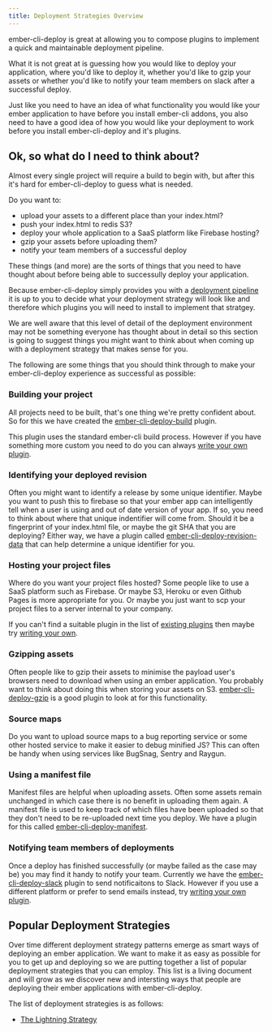 ```yaml
---
title: Deployment Strategies Overview
---
```


ember-cli-deploy is great at allowing you to compose plugins to implement a quick and maintainable deployment pipeline.

What it is not great at is guessing how you would like to deploy your application, where you'd like to deploy it, whether
you'd like to gzip your assets or whether you'd like to notify your team members on slack after a successful deploy.

Just like you need to have an idea of what functionality you would like your ember application to have before you install ember-cli addons, you also
need to have a good idea of how you would like your deployment to work before you install ember-cli-deploy and it's plugins.

## Ok, so what do I need to think about?

Almost every single project will require a build to begin with, but after this it's hard for ember-cli-deploy to guess what is needed.

Do you want to:

* upload your assets to a different place than your index.html?
* push your index.html to redis S3?
* deploy your whole application to a SaaS platform like Firebase hosting?
* gzip your assets before uploading them?
* notify your team members of a successful deploy

These things (and more) are the sorts of things that you need to have thought about before being able to successully deploy your application.

Because ember-cli-deploy simply provides you with a [deployment pipeline](../pipeline-overview) it is up to you to decide what your deployment strategy will look like
and therefore which plugins you will need to install to implement that stratgey.

We are well aware that this level of detail of the deployment environment may not be something everyone has thought about in detail so this section is
going to suggest things you might want to think about when coming up with a deployment strategy that makes sense for you.

The following are some things that you should think through to make your ember-cli-deploy experience as successful as possible:

### Building your project

All projects need to be built, that's one thing we're pretty confident about. So for this we have created the [ember-cli-deploy-build](https://github.com/ember-cli-deploy/ember-cli-deploy-build) plugin.

This plugin uses the standard ember-cli build process. However if you have something more custom you need to do you can always [write your own plugin](../writing-a-plugin).

### Identifying your deployed revision

Often you might want to identify a release by some unique identifier.  Maybe you want to push this to firebase so that your ember app can intelligently tell when a user is using
and out of date version of your app. If so, you need to think about where that unique indentifier will come from. Should it be a fingerprint of your index.html file, or maybe the git SHA
that you are deploying? Either way, we have a plugin called [ember-cli-deploy-revision-data](https://github.com/ember-cli-deploy/ember-cli-deploy-revision-data) that can help
determine a unique identifier for you.

### Hosting your project files

Where do you want your project files hosted? Some people like to use a SaaS platform such as Firebase. Or maybe S3, Heroku or even Github Pages is more appropriate for you.
Or maybe you just want to scp your project files to a server internal to your company.

If you can't find a suitable plugin in the list of [existing plugins](../plugins) then maybe try [writing your own](../writing-a-plugin).

### Gzipping assets

Often people like to gzip their assets to minimise the payload user's browsers need to download when using an ember application. You probably want to think about
doing this when storing your assets on S3. [ember-cli-deploy-gzip](https://github.com/ember-cli-deploy/ember-cli-deploy-gzip) is a good plugin to look at for this functionality.

### Source maps

Do you want to upload source maps to a bug reporting service or some other hosted service to make it easier to debug minified JS? This can often be handy when using services
like BugSnag, Sentry and Raygun.

### Using a manifest file

Manifest files are helpful when uploading assets. Often some assets remain unchanged in which case there is no benefit in uploading them again. A manifest file is used
to keep track of which files have been uploaded so that they don't need to be re-uploaded next time you deploy. We have a plugin for this called [ember-cli-deploy-manifest](https://github.com/ember-cli-deploy/ember-cli-deploy-manifest).

### Notifying team members of deployments

Once a deploy has finished successfully (or maybe failed as the case may be) you may find it handy to notify your team. Currently we have the [ember-cli-deploy-slack](https://github.com/ember-cli-deploy/ember-cli-deploy-slack)
plugin to send notificaitons to Slack. However if you use a different platform or prefer to send emails instead, try [writing your own plugin](../writing-a-plugin).


## Popular Deployment Strategies

Over time different deployment strategy patterns emerge as smart ways of deploying an ember application. We want to make it as easy as possible
for you to get up and deploying so we are putting together a list of popular deployment strategies that you can employ. This list is a living document
and will grow as we discover new and intersting ways that people are deploying their ember applications with ember-cli-deploy.

The list of deployment strategies is as follows:

* [The Lightning Strategy](../the-lightning-strategy)
